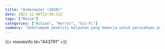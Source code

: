 ```yaml
---
title: "Underwater (2020)"
date: 2023-12-08T13:58:31Z
tags: ["Movie"]
categories: ["Action", "Horror", "Sci-Fi"]
summary: "Sekelompok peneliti kelautan yang bekerja untuk perusahaan pengeboran laut dalam mencoba menyelamatkan diri setelah gempa misterius menghancurkan fasilitas penelitian dan pengeboran laut dalam mereka yang terletak di dasar Palung Mariana."
---
```


<mux-player stream-type="on-demand"
src="https://kp3d-my.sharepoint.com/personal/ryoo_kp3d_onmicrosoft_com/_layouts/15/download.aspx?share=ETQKVrkqOaxCg5wT_MXYK_kBkoD-jSKgbZe-smIdsbDmUg" prefer-playback="mse" controls>

</mux-player>


{{< movieinfo id="443791" >}}

<script src="https://cdn.jsdelivr.net/npm/@mux/mux-player"></script>

 <script type="application/ld+json ">
{
"@context": "https://schema.org/",
"@type": "VideoObject",
"name": "Underwater (2020)",
"contentUrl": "https://stream.mux.com/dqRafc00ay9y1yoy59HdbyIi1jAk00z3KlI02xpRjCj00Vc.m3u8",
"thumbnailUrl": "https://www.themoviedb.org/t/p/original/pNOccytgkGuyofTLmh1sqEfTJuE.jpg?width=314&fit_mode=preserve&time=25",
"uploadDate": "2023-12-08T13:58:31Z",
}

</script>